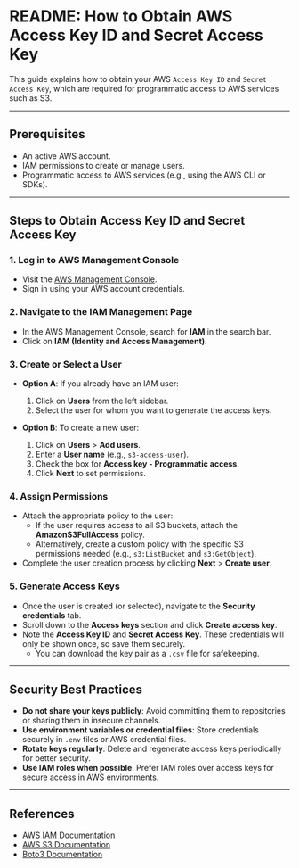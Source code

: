 # README: How to Obtain AWS Access Key ID and Secret Access Key

This guide explains how to obtain your AWS `Access Key ID` and `Secret Access Key`, which are required for programmatic access to AWS services such as S3.

---

## Prerequisites
- An active AWS account.
- IAM permissions to create or manage users.
- Programmatic access to AWS services (e.g., using the AWS CLI or SDKs).

---

## Steps to Obtain Access Key ID and Secret Access Key

### 1. Log in to AWS Management Console
   - Visit the [AWS Management Console](https://aws.amazon.com/console/).
   - Sign in using your AWS account credentials.

### 2. Navigate to the IAM Management Page
   - In the AWS Management Console, search for **IAM** in the search bar.
   - Click on **IAM (Identity and Access Management)**.

### 3. Create or Select a User
   - **Option A**: If you already have an IAM user:
     1. Click on **Users** from the left sidebar.
     2. Select the user for whom you want to generate the access keys.

   - **Option B**: To create a new user:
     1. Click on **Users** > **Add users**.
     2. Enter a **User name** (e.g., `s3-access-user`).
     3. Check the box for **Access key - Programmatic access**.
     4. Click **Next** to set permissions.

### 4. Assign Permissions
   - Attach the appropriate policy to the user:
     - If the user requires access to all S3 buckets, attach the **AmazonS3FullAccess** policy.
     - Alternatively, create a custom policy with the specific S3 permissions needed (e.g., `s3:ListBucket` and `s3:GetObject`).
   - Complete the user creation process by clicking **Next** > **Create user**.

### 5. Generate Access Keys
   - Once the user is created (or selected), navigate to the **Security credentials** tab.
   - Scroll down to the **Access keys** section and click **Create access key**.
   - Note the **Access Key ID** and **Secret Access Key**. These credentials will only be shown once, so save them securely.
     - You can download the key pair as a `.csv` file for safekeeping.

---

## Security Best Practices
- **Do not share your keys publicly**: Avoid committing them to repositories or sharing them in insecure channels.
- **Use environment variables or credential files**: Store credentials securely in `.env` files or AWS credential files.
- **Rotate keys regularly**: Delete and regenerate access keys periodically for better security.
- **Use IAM roles when possible**: Prefer IAM roles over access keys for secure access in AWS environments.

---

## References
- [AWS IAM Documentation](https://docs.aws.amazon.com/IAM/latest/UserGuide/introduction.html)
- [AWS S3 Documentation](https://docs.aws.amazon.com/s3/index.html)
- [Boto3 Documentation](https://boto3.amazonaws.com/v1/documentation/api/latest/index.html)
